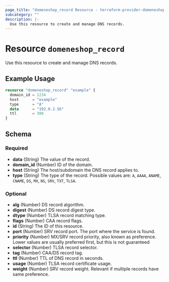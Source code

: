 ```yaml
---
page_title: "domeneshop_record Resource - terraform-provider-domeneshop"
subcategory: ""
description: |-
  Use this resource to create and manage DNS records.
---
```


# Resource `domeneshop_record`

Use this resource to create and manage DNS records.

## Example Usage

```terraform
resource "domeneshop_record" "example" {
  domain_id = 1234
  host      = "example"
  type      = "A"
  data      = "192.0.2.56"
  ttl       = 300
}
```

## Schema

### Required

- **data** (String) The value of the record.
- **domain_id** (Number) ID of the domain.
- **host** (String) The host/subdomain the DNS record applies to.
- **type** (String) The type of the record. Possible values are: `A`, `AAAA`, `ANAME`, `CNAME`, `DS`, `MX`, `NS`, `SRV`, `TXT`, `TLSA`.

### Optional

- **alg** (Number) DS record algorithm.
- **digest** (Number) DS record digest type.
- **dtype** (Number) TLSA record matching type.
- **flags** (Number) CAA record flags.
- **id** (String) The ID of this resource.
- **port** (Number) SRV record port. The port where the service is found.
- **priority** (Number) MX/SRV record priority, also known as preference. Lower values are usually preferred first, but this is not guaranteed
- **selector** (Number) TLSA record selector.
- **tag** (Number) CAA/DS record tag.
- **ttl** (Number) TTL of DNS record in seconds.
- **usage** (Number) TLSA record certificate usage.
- **weight** (Number) SRV record weight. Relevant if multiple records have same preference.


